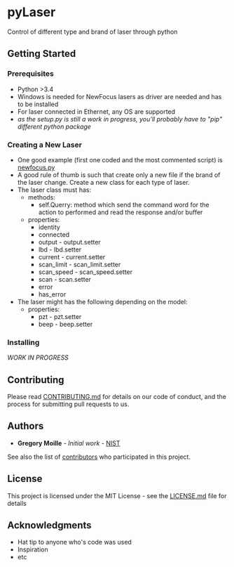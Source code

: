 # pyLaser

Control of different type and brand of laser through python

## Getting Started

### Prerequisites

* Python >3.4
* Windows is needed for NewFocus lasers as driver are needed and has to be installed
* For laser connected in Ethernet, any OS are supported
* _as the setup.py is still a work in progress, you'll probably have to "pip" different python package_

### Creating a New Laser

* One good example (first one coded and the most commented script) is [newfocus.py](https://github.com/gregmoille/InstrumentControl/pyLaser/newfocus.py)
* A good rule of thumb is such that create only a new file if the brand of the laser change. Create a new class for each type of laser. 
* The laser class must has:
    - methods:
        + self.Querry: method which send the command word for the action to performed and read the response and/or buffer
    - properties:
        + identity <str>
        + connected <bool>
        + output - output.setter <bool>
        + lbd - lbd.setter <float>
        + current - current.setter <float>
        + scan_limit - scan_limit.setter <list>
        + scan_speed - scan_speed.setter <float>
        + scan - scan.setter <bool>
        + error <str>
        + has_error <bool>
* The laser might has the following depending on the model:
    - properties:
        + pzt - pzt.setter <float>
        + beep - beep.setter <bool>


### Installing

_WORK IN PROGRESS_

## Contributing

Please read [CONTRIBUTING.md](https://github.com/gregmoille/InstrumentControl) for details on our code of conduct, and the process for submitting pull requests to us.


## Authors

* **Gregory Moille** - *Initial work* - [NIST](https://www.nist.gov/people/gregory-moille)

See also the list of [contributors](https://github.com/your/project/contributors) who participated in this project.

## License

This project is licensed under the MIT License - see the [LICENSE.md](LICENSE.md) file for details

## Acknowledgments

* Hat tip to anyone who's code was used
* Inspiration
* etc
